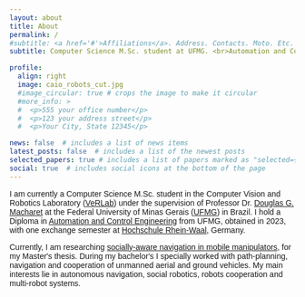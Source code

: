 ```yaml
---
layout: about
title: About
permalink: /
#subtitle: <a href='#'>Affiliations</a>. Address. Contacts. Moto. Etc.
subtitle: Computer Science M.Sc. student at UFMG. <br>Automation and Control Engineer. 

profile:
  align: right
  image: caio_robots_cut.jpg
  #image_circular: true # crops the image to make it circular
  #more_info: >
  #  <p>555 your office number</p>
  #  <p>123 your address street</p>
  #  <p>Your City, State 12345</p>

news: false  # includes a list of news items
latest_posts: false  # includes a list of the newest posts
selected_papers: true # includes a list of papers marked as "selected={true}"
social: true  # includes social icons at the bottom of the page
---
```


<span style="font-family: 'Your Font', sans-serif;">I am currently a Computer Science M.Sc. student in the Computer Vision and Robotics Laboratory ([VeRLab](https://www.verlab.dcc.ufmg.br/)) under the supervision of Professor Dr. [Douglas G. Macharet](https://homepages.dcc.ufmg.br/~doug/site/en/) at the Federal University of Minas Gerais ([UFMG](https://ufmg.br/international-visitors)) in Brazil. I hold a Diploma in [Automation and Control Engineering](https://controle.eng.ufmg.br/) from UFMG, obtained in 2023, with one exchange semester at
[Hochschule Rhein-Waal](https://www.hochschule-rhein-waal.de/en), Germany.</span>

<span style="font-family: 'Your Font', sans-serif;">Currently, I am researching [socially-aware navigation in mobile manipulators](https://caiocontig.github.io/projects/2_project/), for my Master's thesis. During my bachelor's I specially worked with path-planning, navigation and cooperation of unmanned aerial and ground vehicles. My main interests lie in autonomous navigation, social robotics, robots cooperation and multi-robot systems.</span>


<!-- 
<style>
  p {
    letter-spacing: 2px; /* Adjust the letter spacing */
    word-spacing: 5px;   /* Adjust the word spacing */
  }
</style>

Edit `_bibliography/papers.bib` and Jekyll will render your [publications page](/al-folio/publications/) automatically.

Link to your social media connections, too. This theme is set up to use [Font Awesome icons](https://fontawesome.com/) and [Academicons](https://jpswalsh.github.io/academicons/), like the ones below. Add your Facebook, Twitter, LinkedIn, Google Scholar, or just disable all of them.
-->